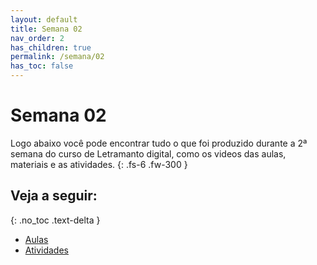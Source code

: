 ```yaml
---
layout: default
title: Semana 02
nav_order: 2
has_children: true
permalink: /semana/02
has_toc: false
---
```


# Semana 02
Logo abaixo você pode encontrar tudo o que foi produzido durante a 2ª semana do curso de Letramanto digital, como os videos das aulas, materiais e as atividades.
{: .fs-6 .fw-300 }

## Veja a seguir:
{: .no_toc .text-delta }

- [Aulas](./aulas)
- [Atividades](./atividades)


